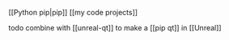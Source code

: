 

[[Python pip|pip]]
[[my code projects]]


todo
combine with [[unreal-qt]] to make a [[pip qt]] in [[Unreal]]